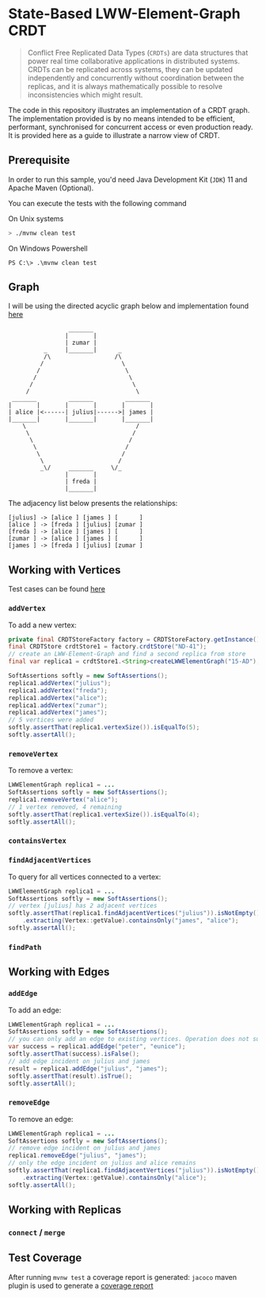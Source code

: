 # State-Based LWW-Element-Graph CRDT

> Conflict Free Replicated Data Types (`CRDTs`) are data structures that power real time collaborative 
  applications in distributed systems. CRDTs can be replicated across systems, they can be updated independently 
  and concurrently without coordination between the replicas, and it is always mathematically possible to resolve 
  inconsistencies which might result.

The code in this repository illustrates an implementation of a CRDT graph. The implementation provided is by
no means intended to be efficient, performant, synchronised for concurrent access or even production ready. 
It is provided here as a guide to illustrate a narrow view of CRDT.

## Prerequisite

In order to run this sample, you'd need Java Development Kit (`JDK`) 11 and Apache Maven (Optional).

You can execute the tests with the following command

On Unix systems

```bash
> ./mvnw clean test
```

On Windows Powershell

```posh
PS C:\> .\mvnw clean test
```

## Graph

I will be using the directed acyclic graph below and implementation found [here](./src/main/java/com/juliuskrah/LWWElementGraph.java)

```
                 _______
                |       |
                | zumar |
          _     |_______|      _
          /\                  /\
         /                      \
        /                        \
       /                          \
      /                            \
     /                              \
 _______         _______         _______
|       |       |       |       |       |
| alice |<------| julius|------>| james |
|_______|       |_______|       |_______|
    \                               /
     \                             /
      \                           /
       \                         /
        \                       /
         \                     / 
         _\/     _______     \/_
                |       |
                | freda |
                |_______|
```

The adjacency list below presents the relationships:

```
[julius] -> [alice ] [james ] [      ]
[alice ] -> [freda ] [julius] [zumar ]
[freda ] -> [alice ] [james ] [      ]
[zumar ] -> [alice ] [james ] [      ]
[james ] -> [freda ] [julius] [zumar ]
```

## Working with Vertices

Test cases can be found [here](./src/test/java/com/juliuskrah/LWWElementGraphTest.java)

### `addVertex`

To add a new vertex:

```java
private final CRDTStoreFactory factory = CRDTStoreFactory.getInstance();
final CRDTStore crdtStore1 = factory.crdtStore("ND-41");
// create an LWW-Element-Graph and find a second replica from store
final var replica1 = crdtStore1.<String>createLWWElementGraph("15-AD");

SoftAssertions softly = new SoftAssertions();
replica1.addVertex("julius");
replica1.addVertex("freda");
replica1.addVertex("alice");
replica1.addVertex("zumar");
replica1.addVertex("james");
// 5 vertices were added
softly.assertThat(replica1.vertexSize()).isEqualTo(5);
softly.assertAll();
```

### `removeVertex`

To remove a vertex:

```java
LWWElementGraph replica1 = ...
SoftAssertions softly = new SoftAssertions();
replica1.removeVertex("alice");
// 1 vertex removed, 4 remaining
softly.assertThat(replica1.vertexSize()).isEqualTo(4);
softly.assertAll();
```

### `containsVertex`

### `findAdjacentVertices`

To query for all vertices connected to a vertex:

```java
LWWElementGraph replica1 = ...
SoftAssertions softly = new SoftAssertions();
// vertex [julius] has 2 adjacent vertices
softly.assertThat(replica1.findAdjacentVertices("julius")).isNotEmpty()
    .extracting(Vertex::getValue).containsOnly("james", "alice");
softly.assertAll();
```

### `findPath`

## Working with Edges

### `addEdge`

To add an edge:

```java
LWWElementGraph replica1 = ...
SoftAssertions softly = new SoftAssertions();
// you can only add an edge to existing vertices. Operation does not succeed
var success = replica1.addEdge("peter", "eunice");
softly.assertThat(success).isFalse();
// add edge incident on julius and james
result = replica1.addEdge("julius", "james");
softly.assertThat(result).isTrue();
softly.assertAll();
```

### `removeEdge`

To remove an edge:

```java
LWWElementGraph replica1 = ...
SoftAssertions softly = new SoftAssertions();
// remove edge incident on julius and james
replica1.removeEdge("julius", "james");
// only the edge incident on julius and alice remains
softly.assertThat(replica1.findAdjacentVertices("julius")).isNotEmpty()
    .extracting(Vertex::getValue).containsOnly("alice");
softly.assertAll();
```

## Working with Replicas

### `connect` / `merge`

## Test Coverage

After running `mvnw test` a coverage report is generated:
`jacoco` maven plugin is used to generate a [coverage report](./target/site/jacoco/index.html)
